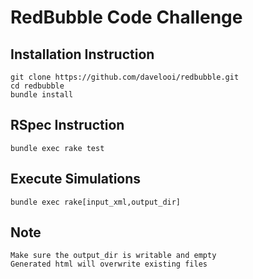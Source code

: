 RedBubble Code Challenge
========================

## Installation Instruction

    git clone https://github.com/davelooi/redbubble.git
    cd redbubble
    bundle install

## RSpec Instruction

    bundle exec rake test

## Execute Simulations

    bundle exec rake[input_xml,output_dir]

## Note

    Make sure the output_dir is writable and empty
    Generated html will overwrite existing files
